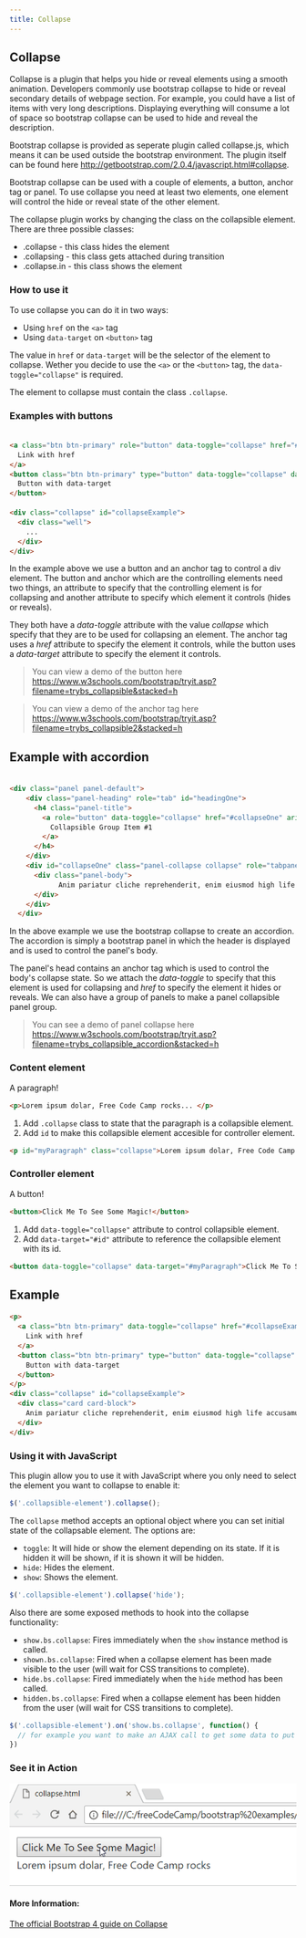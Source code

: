 ```yaml
---
title: Collapse
---
```


## Collapse

Collapse is a plugin that helps you hide or reveal elements using a smooth animation. Developers commonly use bootstrap collapse to hide or reveal secondary details of webpage section. For example, you could have a list of items with very long descriptions. Displaying everything will consume a lot of space so bootstrap collapse can be used to hide and reveal the description.

Bootstrap collapse is provided as seperate plugin called collapse.js, which means it can be used outside the bootstrap environment. The plugin itself can be found here http://getbootstrap.com/2.0.4/javascript.html#collapse.

Bootstrap collapse can be used with a couple of elements, a button, anchor tag or panel. To use collapse you need at least two elements, one element will control the hide or reveal state of the other element. 

The collapse plugin works by changing the class on the collapsible element. There are three possible classes:

* .collapse - this class hides the element
* .collapsing - this class gets attached during transition
* .collapse.in - this class shows the element

### How to use it

To use collapse you can do it in two ways:

* Using `href` on the `<a>` tag
* Using `data-target` on `<button>` tag

The value in `href` or `data-target` will be the selector of the element to collapse. Wether you decide to use the `<a>` or the `<button>` tag, the `data-toggle="collapse"` is required.

The element to collapse must contain the class `.collapse`. 

### Examples with buttons

```html

<a class="btn btn-primary" role="button" data-toggle="collapse" href="#collapseExample" aria-expanded="false" aria-controls="collapseExample">
  Link with href
</a>
<button class="btn btn-primary" type="button" data-toggle="collapse" data-target="#collapseExample" aria-expanded="false" aria-controls="collapseExample">
  Button with data-target
</button>

<div class="collapse" id="collapseExample">
  <div class="well">
    ...
  </div>
</div>

```
In the example above we use a button and an anchor tag to control a div element. The button and anchor which are the controlling elements need two things, an attribute to specify that the controlling element is for collapsing and another attribute to specify which element it controls (hides or reveals). 

They both have a *data-toggle* attribute with the value *collapse* which specify that they are to be used for collapsing an element. The anchor tag uses a *href* attribute to specify the element it controls, while the button uses a *data-target* attribute to specify the element it controls. 

> You can view a demo of the button here https://www.w3schools.com/bootstrap/tryit.asp?filename=trybs_collapsible&stacked=h

> You can view  a demo of the anchor tag here https://www.w3schools.com/bootstrap/tryit.asp?filename=trybs_collapsible2&stacked=h

## Example with accordion

```html

<div class="panel panel-default">
    <div class="panel-heading" role="tab" id="headingOne">
      <h4 class="panel-title">
        <a role="button" data-toggle="collapse" href="#collapseOne" aria-expanded="true" aria-controls="collapseOne">
          Collapsible Group Item #1
        </a>
      </h4>
    </div>
    <div id="collapseOne" class="panel-collapse collapse" role="tabpanel" aria-labelledby="headingOne">
      <div class="panel-body">
            Anim pariatur cliche reprehenderit, enim eiusmod high life accusamus terry richardson ad squid. 3 wolf moon officia aute, non cupidatat skateboard dolor brunch. Food truck quinoa nesciunt laborum eiusmod. Brunch 3 wolf moon tempor, sunt aliqua put a bird on it squid single-origin coffee nulla assumenda shoreditch et. Nihil anim keffiyeh helvetica, craft beer labore wes anderson cred nesciunt sapiente ea proident. Ad vegan excepteur butcher vice lomo. Leggings occaecat craft beer farm-to-table, raw denim aesthetic synth nesciunt you probably haven't heard of them accusamus labore sustainable VHS.
      </div>
    </div>
  </div>

```
In the above example we use the bootstrap collapse to create an accordion. The accordion is simply a bootstrap panel in which the header is displayed and is used to control the panel's body. 

The panel's head contains an anchor tag which is used to control the body's collapse state. So we attach the *data-toggle* to specify that this element is used for collapsing and *href* to specify the element it hides or reveals. We can also have a group of panels to make a panel collapsible panel group.

> You can see a demo of panel collapse here https://www.w3schools.com/bootstrap/tryit.asp?filename=trybs_collapsible_accordion&stacked=h

### Content element

A paragraph!

```html
<p>Lorem ipsum dolar, Free Code Camp rocks... </p>
```

1. Add `.collapse` class to state that the paragraph is a collapsible element.
2. Add `id` to make this collapsible element accesible for controller element.

```html
<p id="myParagraph" class="collapse">Lorem ipsum dolar, Free Code Camp rocks... </p>
```

### Controller element

A button!

```html
<button>Click Me To See Some Magic!</button>
```

1. Add `data-toggle="collapse"` attribute to control collapsible element.
2. Add `data-target="#id"` attribute to reference the collapsible element with its id.

```html
<button data-toggle="collapse" data-target="#myParagraph">Click Me To See Some Magic!</button>
```

## Example

```html
<p>
  <a class="btn btn-primary" data-toggle="collapse" href="#collapseExample" aria-expanded="false" aria-controls="collapseExample">
    Link with href
  </a>
  <button class="btn btn-primary" type="button" data-toggle="collapse" data-target="#collapseExample" aria-expanded="false" aria-controls="collapseExample">
    Button with data-target
  </button>
</p>
<div class="collapse" id="collapseExample">
  <div class="card card-block">
    Anim pariatur cliche reprehenderit, enim eiusmod high life accusamus terry richardson ad squid. Nihil anim keffiyeh helvetica, craft beer labore wes anderson cred nesciunt sapiente ea proident.
  </div>
</div>
```

### Using it with JavaScript

This plugin allow you to use it with JavaScript where you only need to select the element you want to collapse to enable it:

```js
$('.collapsible-element').collapse();
```

The `collapse` method accepts an optional object where you can set initial state of the collapsable element. The options are:
* `toggle`: It will hide or show the element depending on its state. If it is hidden it will be shown, if it is shown it will be hidden.
* `hide`: Hides the element.
* `show`: Shows the element.

```js
$('.collapsible-element').collapse('hide');
```

Also there are some exposed methods to hook into the collapse functionality:

* `show.bs.collapse`:	Fires immediately when the `show` instance method is called.
* `shown.bs.collapse`: Fired when a collapse element has been made visible to the user (will wait for CSS transitions to complete).
* `hide.bs.collapse`:	Fired immediately when the `hide` method has been called.
* `hidden.bs.collapse`:	Fired when a collapse element has been hidden from the user (will wait for CSS transitions to complete).

```js
$('.collapsible-element').on('show.bs.collapse', function() {
  // for example you want to make an AJAX call to get some data to put in the collapsible element.
})
```
### See it in Action
![Alt Text](https://github.com/figengungor/Gif/blob/master/freeCodeCamp/bootstrap/collapse/collapse.gif)

#### More Information:

<a href='https://v4-alpha.getbootstrap.com/components/collapse/' target='_blank' rel='nofollow'>The official Bootstrap 4 guide on Collapse</a>

